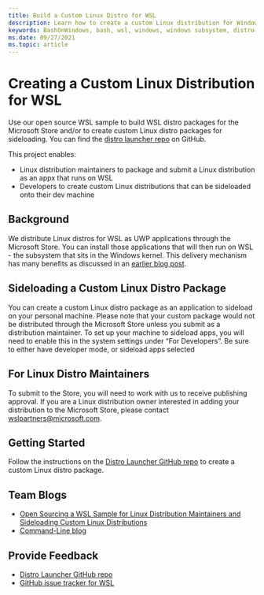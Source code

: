 ```yaml
---
title: Build a Custom Linux Distro for WSL
description: Learn how to create a custom Linux distribution for Windows Subsystem for Linux.
keywords: BashOnWindows, bash, wsl, windows, windows subsystem, distro, custom
ms.date: 09/27/2021
ms.topic: article
---
```


# Creating a Custom Linux Distribution for WSL

Use our open source WSL sample to build WSL distro packages for the Microsoft Store and/or to create custom Linux distro packages for sideloading. You can find the [distro launcher repo](https://github.com/Microsoft/WSL-DistroLauncher) on GitHub.

This project enables:

- Linux distribution maintainers to package and submit a Linux distribution as an appx that runs on WSL
- Developers to create custom Linux distributions that can be sideloaded onto their dev machine

## Background

We distribute Linux distros for WSL as UWP applications through the Microsoft Store. You can install those applications that will then run on WSL - the subsystem that sits in the Windows kernel. This delivery mechanism has many benefits as discussed in an [earlier blog post](https://blogs.msdn.microsoft.com/commandline/2017/07/10/ubuntu-now-available-from-the-windows-store/).

## Sideloading a Custom Linux Distro Package

You can create a custom Linux distro package as an application to sideload on your personal machine. Please note that your custom package would not be distributed through the Microsoft Store unless you submit as a distribution maintainer.
To set up your machine to sideload apps, you will need to enable this in the system settings under “For Developers”.  Be sure to either have developer mode, or sideload apps selected

## For Linux Distro Maintainers

To submit to the Store, you will need to work with us to receive publishing approval. If you are a Linux distribution owner interested in adding your distribution to the Microsoft Store, please contact wslpartners@microsoft.com.

## Getting Started

Follow the instructions on the [Distro Launcher GitHub repo](https://github.com/Microsoft/WSL-DistroLauncher) to create a custom Linux distro package.

## Team Blogs

-  [Open Sourcing a WSL Sample for Linux Distribution Maintainers and Sideloading Custom Linux Distributions](https://blogs.msdn.microsoft.com/commandline/2018/03/26/wsl-distro-launcher/)
- [Command-Line blog](https://blogs.msdn.microsoft.com/commandline/)

## Provide Feedback

- [Distro Launcher GitHub repo](https://github.com/Microsoft/WSL-DistroLauncher)
- [GitHub issue tracker for WSL](https://github.com/Microsoft/BashOnWindows/issues)

